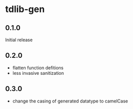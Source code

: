# tdlib-gen

## 0.1.0

Initial release

## 0.2.0

- flatten function defitions
- less invasive sanitization

## 0.3.0

- change the casing of generated datatype to camelCase

